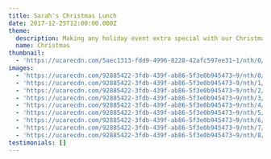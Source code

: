 ```yaml
---
title: Sarah's Christmas Lunch
date: 2017-12-25T12:00:00.000Z
theme:
  description: Making any holiday event extra special with our Christmas theme.
  name: Christmas
thumbnail:
  - 'https://ucarecdn.com/5aec1313-fdd9-4996-8228-42afc597ee31~1/nth/0/'
images:
  - 'https://ucarecdn.com/92885422-3fdb-439f-ab86-5f3e0b945473~9/nth/0/'
  - 'https://ucarecdn.com/92885422-3fdb-439f-ab86-5f3e0b945473~9/nth/1/'
  - 'https://ucarecdn.com/92885422-3fdb-439f-ab86-5f3e0b945473~9/nth/2/'
  - 'https://ucarecdn.com/92885422-3fdb-439f-ab86-5f3e0b945473~9/nth/3/'
  - 'https://ucarecdn.com/92885422-3fdb-439f-ab86-5f3e0b945473~9/nth/4/'
  - 'https://ucarecdn.com/92885422-3fdb-439f-ab86-5f3e0b945473~9/nth/5/'
  - 'https://ucarecdn.com/92885422-3fdb-439f-ab86-5f3e0b945473~9/nth/6/'
  - 'https://ucarecdn.com/92885422-3fdb-439f-ab86-5f3e0b945473~9/nth/7/'
  - 'https://ucarecdn.com/92885422-3fdb-439f-ab86-5f3e0b945473~9/nth/8/'
testimonials: []
---
```


